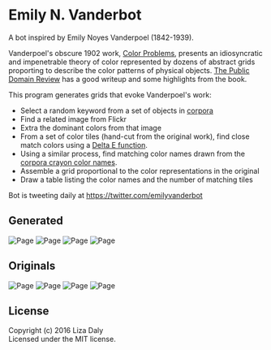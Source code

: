 # Emily N. Vanderbot

A bot inspired by Emily Noyes Vanderpoel (1842-1939).

Vanderpoel's obscure 1902 work, <a href="https://archive.org/details/colorproblemspra00vand">Color Problems</a>, presents an idiosyncratic and impenetrable theory of color represented by dozens of abstract grids proporting to describe the color patterns of physical objects. <a href="http://publicdomainreview.org/collections/color-analysis-charts-by-emily-noyes-vanderpoel-1902/">The Public Domain Review</a> has a good writeup and some highlights from the book.

This program generates grids that evoke Vanderpoel's work:

* Select a random keyword from a set of objects in <a href="https://github.com/dariusk/corpora">corpora</a>
* Find a related image from Flickr
* Extra the dominant colors from that image
* From a set of color tiles (hand-cut from the original work), find close match colors using a <a href="http://python-colormath.readthedocs.org/en/latest/delta_e.html">Delta E function</a>.
* Using a similar process, find matching color names drawn from the <a href="https://github.com/dariusk/corpora/blob/master/data/colors/crayola.json">corpora crayon color names</a>.
* Assemble a grid proportional to the color representations in the original
* Draw a table listing the color names and the number of matching tiles

Bot is tweeting daily at https://twitter.com/emilyvanderbot

## Generated
![Page](images/wristwatch.jpg)
![Page](images/peas.jpg)
![Page](images/paintbrush.jpg)
![Page](images/sandpaper.jpg)

## Originals
![Page](images/example1.png)
![Page](images/example2.png)
![Page](images/example4.png)
![Page](images/example3.png)

## License
Copyright (c) 2016 Liza Daly  
Licensed under the MIT license.
